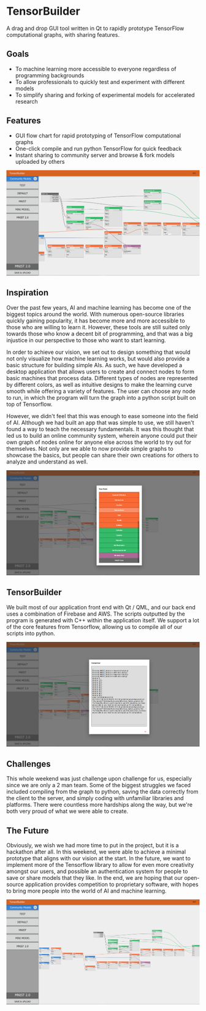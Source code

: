 # TensorBuilder

A drag and drop GUI tool written in Qt to rapidly prototype TensorFlow computational graphs, with sharing features.

## Goals

  - To machine learning more accessible to everyone regardless of programming backgrounds
  - To allow professionals to quickly test and experiment with different models
  - To simplify sharing and forking of experimental models for accelerated research

## Features

  - GUI flow chart for rapid prototyping of TensorFlow computational graphs
  - One-click compile and run python TensorFlow for quick feedback
  - Instant sharing to community server and browse & fork models uploaded by others

![Graph editor](pics/3.png)

## Inspiration
Over the past few years, AI and machine learning has become one of the biggest topics around the world. With numerous open-source libraries quickly gaining popularity, it has become more and more accessible to those who are willing to learn it. However, these tools are still suited only towards those who know a decent bit of programming, and that was a big injustice in our perspective to those who want to start learning.

In order to achieve our vision, we set out to design something that would not only visualize how machine learning works, but would also provide a basic structure for building simple AIs. As such, we have developed a desktop application that allows users to create and connect nodes to form basic machines that process data. Different types of nodes are represented by different colors, as well as intuitive designs to make the learning curve smooth while offering a variety of features. The user can choose any node to run, in which the program will turn the graph into a python script built on top of Tensorflow.

However, we didn't feel that this was enough to ease someone into the field of AI. Although we had built an app that was simple to use, we still haven't found a way to teach the necessary fundamentals. It was this thought that led us to build an online community system, wherein anyone could put their own graph of nodes online for anyone else across the world to try out for themselves. Not only are we able to now provide simple graphs to showcase the basics, but people can share their own creations for others to analyze and understand as well.

![The new node panel](pics/1.png)

## TensorBuilder
We built most of our application front end with Qt / QML, and our back end uses a combination of Firebase and AWS. The scripts outputted by the program is generated with C++ within the application itself. We support a lot of the core features from Tensorflow, allowing us to compile all of our scripts into python.

![Running Python in the application](pics/4.png)

## Challenges
This whole weekend was just challenge upon challenge for us, especially since we are only a 2 man team. Some of the biggest struggles we faced included compiling from the graph to python, saving the data correctly from the client to the server, and simply coding with unfamiliar libraries and platforms. There were countless more hardships along the way, but we're both very proud of what we were able to create.

## The Future
Obviously, we wish we had more time to put in the project, but it is a hackathon after all. In this weekend, we were able to achieve a minimal prototype that aligns with our vision at the start. In the future, we want to implement more of the Tensorflow library to allow for even more creativity amongst our users, and possible an authentication system for people to save or share models that they like. In the end, we are hoping that our open-source application provides competition to proprietary software, with hopes to bring more people into the world of AI and machine learning.

![Graph editor](pics/2.png)
